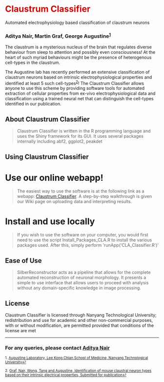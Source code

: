 # <font color="CC0000">Claustrum Classifier</font>

Automated electrophysiology based classification of claustrum neurons

### Aditya Nair, Martin Graf, George Augustine<sup><a href="#fn1" id="ref1">1</a></sup>

The claustrum is a mysterious nucleus of the brain that regulates diverse behaviour from sleep to attention and possibly even consciousness! At the heart of such myriad behaviours might be the presence of heterogenous cell-types in the claustrum. 

The Augustine lab has recently performed an extensive classification of claustrum neurons based on intrinsic electrophysiological properties and identified at least 5 such cell-types<sup><a href="#fn2" id="ref2">2</a></sup>! The Claustrum Classifier allows anyone to use this scheme by providing software tools for automated extraction of cellular properties from ex-vivo electrophysiological data and classification using a trained neural net that can distinguish the cell-types identified in our publication.

## About Claustrum Classifier

> Claustrum Classifier is written in the R programming language and uses the Shiny framework for its GUI. It uses several packages internally including abf2, ggplot2, peakdet  

## Using Claustrum Classifier

# Use our online webapp!

> The easiest way to use the software is at the following link as a webapp: [Claustrum Classifier](https://claustrum.shinyapps.io/online/). A step-by-step walkthrough is given our Wiki page on uploading data and interpreting results.

# Install and use locally 

> If you wish to use the software on your computer, you would first need to use the script Install_Packages_CLA.R to install the various packages used. After this, simply perform 'runApp('CLA_Classifier.R')'

## Ease of Use 

>SilberReconstructor acts as a pipeline that allows for the complete automated reconstruction of neuronal morphology. It presents a simple to use interface that allows users to proceed with analysis without any domain-specific knowledge in image processing.

## License

Claustrum Classifier is licensed through Nanyang Technological University; redistribution and use for academic and other non-commercial purposes, with or without modification, are permitted provided that conditions of the license are met

--- 
 

### For any queries, please contact [Aditya Nair](adi.nair@caltech.edu)

 

<sup id="fn1">1. [Augustine Laboratory, Lee Kong Chian School of Medicine, Nanyang Technological University](http://www.lkcmedicine.ntu.edu.sg/aboutus/Faculty-and-Staff/Pages/George-Augustine.aspx)<a href="#ref1" title="Jump back to footnote 1 in the text.">↩</a></sup> 

<sup id="fn1">2. [Graf, Nair, Wong, Tang and Augustine, Identification of mouse claustral neuron types based on their intrinsic electrical properties, Submitted for publication](https://www.abstractsonline.com/pp8/#!/4376/presentation/33214)<a href="#ref2" title="Jump back to footnote 2 in the text.">↩</a></sup> 
